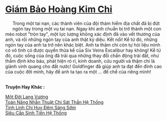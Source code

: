 <a href="https://truyentiki.com/giam-bao-hoang-kim-chi.33895/" title="Giám Bảo Hoàng Kim Chỉ"><h1>Giám Bảo Hoàng Kim Chỉ</h1></a><div style="display:table"><img align="right" style="float: left; padding: 10px;" src="https://truyentiki.com/images/story/200x260/33895.jpg" alt="">Trong một tai nạn, các thành viên của đội thám hiểm địa chất đã bị đứt ngón tay trong một vụ tai nạn. Ngay khi anh chuẩn bị trở thành một con mèo robot "tròn tay", một lực lượng không xác định đã vào vết thương của anh, và rồi những ngón tay của anh thật kỳ diệu. Kết nối! Kể từ đó, những ngón tay của anh ta trở nên khác biệt. Anh ta thậm chí còn tự hỏi liệu mình có vô tình có được quyền thừa kế của Six Veins Excalibur hay không! Kể từ đó, cuộc sống của ông đã trải qua những thay đổi chấn động trái đất, như thẩm định kho báu, phát hiện rò rỉ, kinh doanh, cứu người và thậm chí là giành vinh quang cho đất nước! Goldfinger đã giúp anh ta đạt đến đỉnh cao của cuộc đời mình, hãy để anh ta tạo ra một ... đế chế của riêng mình!</div><p><br><b>Truyện Hay Khác :</b></p><a href="https://truyentiki.com/mot-doi-lang-vuong.33894/" alt="Một Đời Lang Vương">Một Đời Lang Vương</a><br/><a href="https://www.scoop.it/topic/nownovels/p/4118767009/2020/05/31/truyen-toan-nang-nhan-thuat-chi-sat-than-he-thong" alt="Toàn Năng Nhẫn Thuật Chi Sát Thần Hệ Thống">Toàn Năng Nhẫn Thuật Chi Sát Thần Hệ Thống</a><br/><a href="https://medium.com/@hoangminhquan16819844/tinh-linh-chi-huy-%C4%91%C3%AAm-s%C3%A1ng-s%E1%BB%9Bm-e2e0568af2c5" alt="Tinh Linh Chi Huy Đêm Sáng Sớm">Tinh Linh Chi Huy Đêm Sáng Sớm</a><br/><a href="https://github.com/nownovels/top500/tree/master/truyenhay/33896/" alt="Siêu Cấp Sinh Tiền Hệ Thống">Siêu Cấp Sinh Tiền Hệ Thống</a><br/>